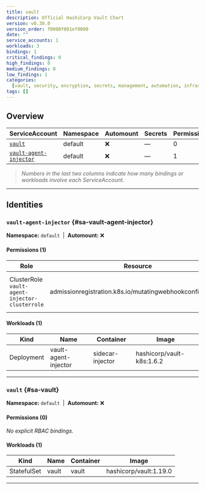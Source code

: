 ```yaml
---
title: vault
description: Official HashiCorp Vault Chart
version: v0.30.0
version_order: f0000f001ef0000
date: ""
service_accounts: 1
workloads: 3
bindings: 1
critical_findings: 0
high_findings: 0
medium_findings: 0
low_findings: 1
categories:
  [vault, security, encryption, secrets, management, automation, infrastructure]
tags: []
---
```


## Overview

| ServiceAccount                                     | Namespace | Automount | Secrets | Permissions | Workloads |
| -------------------------------------------------- | --------- | --------- | ------- | ----------- | --------- |
| [`vault`](#sa-vault)                               | default   | ❌        | —       | 0           | 1         |
| [`vault-agent-injector`](#sa-vault-agent-injector) | default   | ❌        | —       | 1           | 1         |

> _Numbers in the last two columns indicate how many bindings or workloads involve each ServiceAccount._

---

## Identities

### `vault-agent-injector` {#sa-vault-agent-injector}

**Namespace:** `default` &nbsp;|&nbsp; **Automount:** ❌

#### Permissions (1)

| Role                                           | Resource                                                   | Verbs                      | Risk             |
| ---------------------------------------------- | ---------------------------------------------------------- | -------------------------- | ---------------- |
| ClusterRole `vault-agent-injector-clusterrole` | admissionregistration.k8s.io/mutatingwebhookconfigurations | get · list · patch · watch | {{< risk Low >}} |

#### Workloads (1)

| Kind       | Name                 | Container        | Image                     |
| ---------- | -------------------- | ---------------- | ------------------------- |
| Deployment | vault-agent-injector | sidecar-injector | hashicorp/vault-k8s:1.6.2 |

---

### `vault` {#sa-vault}

**Namespace:** `default` &nbsp;|&nbsp; **Automount:** ❌

#### Permissions (0)

_No explicit RBAC bindings._

#### Workloads (1)

| Kind        | Name  | Container | Image                  |
| ----------- | ----- | --------- | ---------------------- |
| StatefulSet | vault | vault     | hashicorp/vault:1.19.0 |

---
